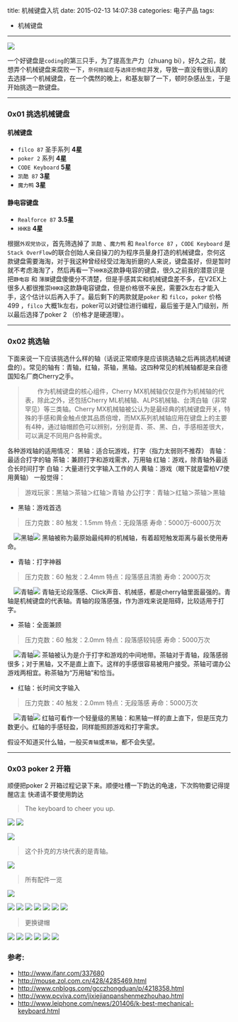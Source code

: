 title: 机械键盘入坑
date: 2015-02-13 14:07:38
categories: 电子产品
tags:
- 机械键盘

---

<img src="http://printf.qiniudn.com/keyboardIMG_20150210_212857.jpg" class="img-topic" />

一个好键盘是`coding`的第三只手，为了提高生产力（zhuang bi），好久之前，就想弄个机械键盘来腐败一下，`奈何拖延症`与`选择恐惧症`并发，导致一直没有很认真的去选择一个机械键盘，在一个偶然的晚上，和基友聊了一下，顿时杂感丛生，于是开始挑选一款键盘。
<!-- more -->

---

### 0x01 挑选机械键盘

#### 机械键盘

- `filco 87` 圣手系列       **4星**
- `poker 2` 系列            **4星**
-  `CODE Keyboard`          **5星**
- `凯酷 87`                 **3星**
- `魔力鸭`                  **3星**

#### 静电容键盘
-  `Realforce 87`           **3.5星**
-  `HHKB`                   **4星**

根据`外观党协议`，首先筛选掉了 `凯酷` 、`魔力鸭` 和 `Realforce 87` ，`CODE Keyboard` 是 `Stack OverFlow`的联合创始人亲自操刀的为程序员量身打造的机械键盘，奈何这款键盘需要海淘，对于我这种曾经经受过海淘折磨的人来说，键盘虽好，但是暂时就不考虑海淘了，然后再看一下`HHKB`这款静电容的键盘，很久之前我的潜意识是把`静电容` 和 `薄膜`键盘傻傻分不清楚，但是手感其实和机械键盘差不多，在V2EX上很多人都很推崇`HHKB`这款静电容键盘，但是价格很不亲民，需要2k左右才能入手，这个估计以后再入手了。最后剩下的两款就是`poker` 和 `filco`，`poker` 价格 499 ，`filco` 大概1k左右，poker可以对键位进行编程，最后鉴于是入门级别，所以最后选择了poker 2 （价格才是硬道理）。



---

### 0x02 挑选轴
下面来说一下应该挑选什么样的轴（话说正常顺序是应该挑选轴之后再挑选机械键盘的）。常见的轴有：青轴，红轴，茶轴，黑轴。这四种常见的机械轴都是来自德国知名厂商Cherry之手。

> 　　作为机械键盘的核心组件，Cherry MX机械轴仅仅是作为机械轴的代表，除此之外，还包括Cherry ML机械轴、ALPS机械轴、台湾白轴（非常罕见）等三类轴。Cherry MX机械轴被公认为是最经典的机械键盘开关，特殊的手感和黄金触点使其品质倍增，而MX系列机械轴应用在键盘上的主要有4种，通过轴帽颜色可以辨别，分别是青、茶、黑、白，手感相差很大，可以满足不同用户各种需求。

各种游戏轴的适用情况：
黑轴：适合玩游戏，打字（指力太弱则不推荐）
青轴：最适合打字的轴
茶轴：兼顾打字和游戏需求，万用轴
红轴：游戏，除青轴外最适合长时间打字
白轴：大量进行文字输入工作的人
黄轴：游戏（眼下就是雷柏V7使用黄轴）
一般觉得：
> 游戏玩家：黑轴＞茶轴＞红轴＞青轴
办公打字：青轴＞红轴＞茶轴＞黑轴

- 黑轴：游戏首选 

> 压力克数：80
触发：1.5mm
特点：无段落感
寿命：5000万-6000万次

　![黑轴](http://printf.qiniudn.com/keyboard07-44-37-4.gif)![](http://printf.qiniudn.com/keyboard002541130.jpg)
黑轴被称为最原始最纯粹的机械轴，有着超短触发距离与最长使用寿命。

- 青轴：打字神器

>压力克数：60
触发：2.4mm
特点：段落感且清脆
寿命：2000万次

　![青轴](http://printf.qiniudn.com/keyboard07-46-14-88.gif)![](http://printf.qiniudn.com/keyboard002541129.jpg)
青轴无论段落感、Click声音、机械感，都是cherry轴里面最强的。青轴是机械键盘的代表轴。青轴的段落感强，作为游戏来说是阻碍，比较适用于打字。

- 茶轴：全面兼顾

>压力克数：60
触发：2.0mm
特点：段落感较钝感
寿命：5000万次

　![青轴](http://printf.qiniudn.com/keyboard07-45-22-92.gif)![](http://printf.qiniudn.com/keyboard002541132.jpg)
茶轴被认为是介于打字和游戏的中间地带。茶轴对于青轴，段落感弱很多；对于黑轴，又不是直上直下。这样的手感很容易被用户接受。茶轴可谓办公游戏两相宜。称茶轴为“万用轴”和恰当。

- 红轴：长时间文字输入

>压力克数：40
触发：2.0mm
特点：无段落感
寿命：5000万次

　![青轴](http://printf.qiniudn.com/keyboard07-44-57-88.gif)![](http://printf.qiniudn.com/keyboard002541131.jpg)
红轴可看作一个轻量级的黑轴：和黑轴一样的直上直下，但是压克力数更小。红轴的手感轻盈，同样能照顾游戏和打字需求。

假设不知道买什么轴，一般买`青轴`或`茶轴`，都不会失望。

---

### 0x03 poker 2 开箱
顺便把poker 2 开箱过程记录下来。顺便吐槽一下韵达的龟速，下次购物要记得提醒店主 快递请不要使用韵达

> The keyboard to cheer you up.


![](http://printf.qiniudn.com/keyboardIMG_20150210_203527.jpg)
![](http://printf.qiniudn.com/keyboardIMG_20150210_203631.jpg)


![](http://printf.qiniudn.com/keyboardIMG_20150210_203707.jpg)

> 这个扑克的方块代表的是青轴。

![](http://printf.qiniudn.com/keyboardIMG_20150210_203923.jpg)

> 所有配件一览

![](http://printf.qiniudn.com/keyboardIMG_20150210_204121.jpg)


![](http://printf.qiniudn.com/keyboardIMG_20150210_204347.jpg)
![](http://printf.qiniudn.com/keyboardIMG_20150210_204427.jpg)
![](http://printf.qiniudn.com/keyboardIMG_20150210_204534.jpg)
![](http://printf.qiniudn.com/keyboardIMG_20150210_204957.jpg)
![](http://printf.qiniudn.com/keyboardIMG_20150210_205358.jpg)
![](http://printf.qiniudn.com/keyboardIMG_20150210_205657.jpg)
![](http://printf.qiniudn.com/keyboardIMG_20150210_211419.jpg)


> 更换键帽

![](http://printf.qiniudn.com/keyboardIMG_20150210_212059.jpg)
![](http://printf.qiniudn.com/keyboardIMG_20150210_212722.jpg)
![](http://printf.qiniudn.com/keyboardIMG_20150210_212815.jpg)
![](http://printf.qiniudn.com/keyboardIMG_20150210_212817.jpg)
![](http://printf.qiniudn.com/keyboardIMG_20150210_212830.jpg)
![](http://printf.qiniudn.com/keyboardIMG_20150210_212857.jpg)


### 参考:

- http://www.ifanr.com/337680
- http://mouse.zol.com.cn/428/4285469.html
- http://www.cnblogs.com/gcczhongduan/p/4218358.html
- http://www.pcviva.com/jixiejianpanshenmezhouhao.html
- http://www.leiphone.com/news/201406/k-best-mechanical-keyboard.html
